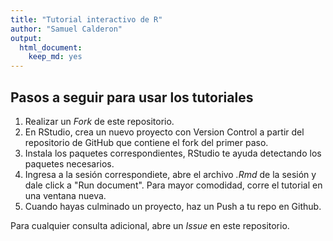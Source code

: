 ```yaml
---
title: "Tutorial interactivo de R"
author: "Samuel Calderon"
output: 
  html_document: 
    keep_md: yes
---
```




## Pasos a seguir para usar los tutoriales

1. Realizar un *Fork* de este repositorio.
2. En RStudio, crea un nuevo proyecto con Version Control a partir del repositorio de GitHub que contiene el fork del primer paso.
3. Instala los paquetes correspondientes, RStudio te ayuda detectando los paquetes necesarios.
4. Ingresa a la sesión correspondiete, abre el archivo *.Rmd* de la sesión y dale click a "Run document". Para mayor comodidad, corre el tutorial en una ventana nueva.
5. Cuando hayas culminado un proyecto, haz un Push a tu repo en Github.

Para cualquier consulta adicional, abre un *Issue* en este repositorio.

